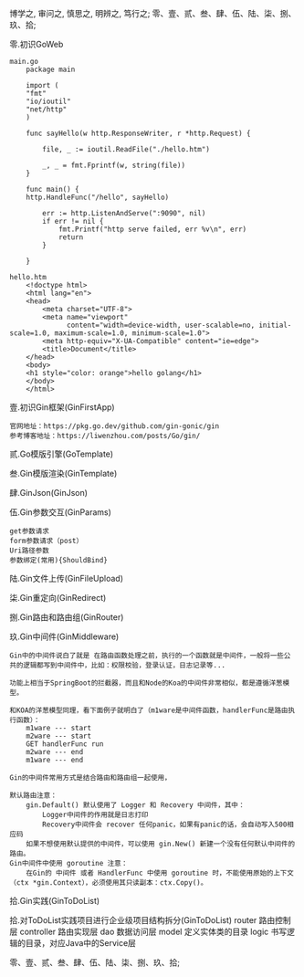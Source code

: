 博学之, 审问之, 慎思之, 明辨之, 笃行之;
零、壹、贰、叁、肆、伍、陆、柒、捌、玖、拾;




零.初识GoWeb

    main.go    
        package main
    
        import (
        "fmt"
        "io/ioutil"
        "net/http"
        )
        
        func sayHello(w http.ResponseWriter, r *http.Request) {
        
            file, _ := ioutil.ReadFile("./hello.htm")
        
            _, _ = fmt.Fprintf(w, string(file))
        }
        
        func main() {
        http.HandleFunc("/hello", sayHello)
        
            err := http.ListenAndServe(":9090", nil)
            if err != nil {
                fmt.Printf("http serve failed, err %v\n", err)
                return
            }
        
        }
    
    hello.htm
        <!doctype html>
        <html lang="en">
        <head>
            <meta charset="UTF-8">
            <meta name="viewport"
                  content="width=device-width, user-scalable=no, initial-scale=1.0, maximum-scale=1.0, minimum-scale=1.0">
            <meta http-equiv="X-UA-Compatible" content="ie=edge">
            <title>Document</title>
        </head>
        <body>
        <h1 style="color: orange">hello golang</h1>
        </body>
        </html>











壹.初识Gin框架(GinFirstApp)
    
    官网地址：https://pkg.go.dev/github.com/gin-gonic/gin
    参考博客地址：https://liwenzhou.com/posts/Go/gin/

贰.Go模版引擎(GoTemplate)

叁.Gin模版渲染(GinTemplate)

肆.GinJson(GinJson)

伍.Gin参数交互(GinParams)

    get参数请求
    form参数请求（post）
    Uri路径参数
    参数绑定(常用){ShouldBind}

陆.Gin文件上传(GinFileUpload)

柒.Gin重定向(GinRedirect)

捌.Gin路由和路由组(GinRouter)

玖.Gin中间件(GinMiddleware)

    Gin中的中间件说白了就是 在路由函数处理之前，执行的一个函数就是中间件，一般将一些公共的逻辑都写到中间件中，比如：权限校验，登录认证，日志记录等...

    功能上相当于SpringBoot的拦截器，而且和Node的Koa的中间件非常相似，都是遵循洋葱模型。
    
    和KOA的洋葱模型同理，看下面例子就明白了（m1ware是中间件函数，handlerFunc是路由执行函数）：
        m1ware --- start
        m2ware --- start
        GET handlerFunc run
        m2ware --- end
        m1ware --- end
    
    Gin的中间件常用方式是结合路由和路由组一起使用，

    默认路由注意：
        gin.Default() 默认使用了 Logger 和 Recovery 中间件，其中：
            Logger中间件的作用就是日志打印
            Recovery中间件会 recover 任何panic，如果有panic的话，会自动写入500相应码
        如果不想使用默认提供的中间件，可以使用 gin.New() 新建一个没有任何默认中间件的路由。
    Gin中间件中使用 goroutine 注意：
        在Gin的 中间件 或者 HandlerFunc 中使用 goroutine 时，不能使用原始的上下文（ctx *gin.Context），必须使用其只读副本：ctx.Copy()。


拾.Gin实践(GinToDoList)
    
拾.对ToDoList实践项目进行企业级项目结构拆分(GinToDoList)
    router          路由控制层
    controller      路由实现层
    dao             数据访问层
    model           定义实体类的目录
    logic           书写逻辑的目录，对应Java中的Service层
    




零、壹、贰、叁、肆、伍、陆、柒、捌、玖、拾;
